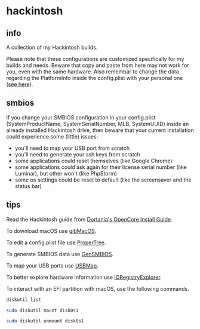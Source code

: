 # hackintosh

## info

A collection of my Hackintosh builds.

Please note that these configurations are customized specifically for my builds and needs. Beware that copy and paste from here may not work for you, even with the same hardware. Also remembar to change the data regarding the PlatformInfo inside the config.plist with your personal one ([see here](https://dortania.github.io/OpenCore-Install-Guide/config.plist/coffee-lake.html#platforminfo)).

## smbios

If you change your SMBIOS configuration in your config.plist (SystemProductName, SystemSerialNumber, MLB, SystemUUID) inside an already installed Hackintosh drive, then beware that your current installation could experience some (little) issues:
* you'll need to map your USB port from scratch
* you'll need to generate your ssh keys from scratch
* some applications could reset themselves (like Google Chrome)
* some applications could ask again for their license serial number (like Luminar), but other won't (like PhpStorm)
* some os settings could be reset to default (like the screensaver and the status bar)

## tips

Read the Hackintosh guide from [Dortania's OpenCore Install Guide](https://dortania.github.io/OpenCore-Install-Guide/).

To download macOS use [gibMacOS](https://github.com/corpnewt/gibMacOS).

To edit a config.plist file use [ProperTree](https://github.com/corpnewt/ProperTree).

To generate SMBIOS data use [GenSMBIOS](https://github.com/corpnewt/GenSMBIOS).

To map your USB ports use [USBMap](https://github.com/corpnewt/USBMap).

To better explore hardware information use [IORegistryExplorer](https://github.com/vulgo/IORegistryExplorer).

To interact with an EFI partition with macOS, use the following commands.

```bash
diskutil list
```

```bash
sudo diskutil mount disk0s1
```

```bash
sudo diskutil unmount disk0s1
```

